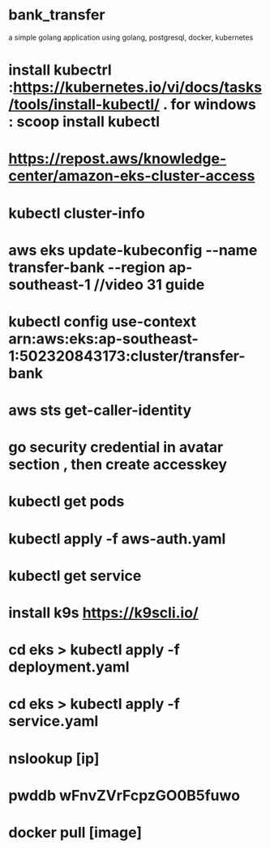 # bank_transfer
a simple golang application using golang, postgresql, docker, kubernetes

# install kubectrl :https://kubernetes.io/vi/docs/tasks/tools/install-kubectl/ . for windows : scoop install kubectl
# https://repost.aws/knowledge-center/amazon-eks-cluster-access
# kubectl cluster-info
# aws eks update-kubeconfig --name transfer-bank --region ap-southeast-1 //video 31 guide

# kubectl config use-context arn:aws:eks:ap-southeast-1:502320843173:cluster/transfer-bank
# aws sts get-caller-identity

# go security credential in avatar section , then create accesskey
# kubectl get pods
# kubectl apply -f aws-auth.yaml
# kubectl get service
# install k9s https://k9scli.io/

# cd eks > kubectl apply -f deployment.yaml
# cd eks > kubectl apply -f service.yaml
# nslookup [ip]
# pwddb wFnvZVrFcpzGO0B5fuwo

# docker pull [image] 